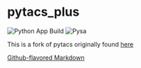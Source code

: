 # pytacs_plus

![Python App Build](https://github.com/bubbaandy89/pytacs/actions/workflows/python-app-build.yml/badge.svg)
![Pysa](https://github.com/bubbaandy89/pytacs/actions/workflows/pysa.yml/badge.svg)

This is a fork of pytacs originally found [here](https://github.com/kjmancuso/pytacs)


[Github-flavored Markdown](https://guides.github.com/features/mastering-markdown/)
